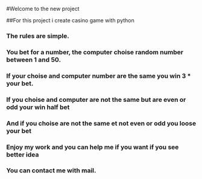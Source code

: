 #Welcome to the new project

##For this project i create casino game with python

### The rules are simple.
### You bet for a number, the computer choise random number between 1 and 50.
### If your choise and computer number are the same you win 3 * your bet.
### If you choise and computer are not the same but are even or odd  your win half bet
### And if you choise are not the same et not even or odd you loose your bet
### Enjoy my work and you can help me if you want if you see better idea 
### You can contact me with mail.
